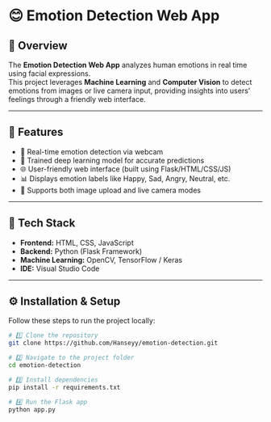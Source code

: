 # 😊 Emotion Detection Web App

## 📘 Overview
The **Emotion Detection Web App** analyzes human emotions in real time using facial expressions.  
This project leverages **Machine Learning** and **Computer Vision** to detect emotions from images or live camera input, providing insights into users’ feelings through a friendly web interface.

---

## 🚀 Features
- 🎥 Real-time emotion detection via webcam  
- 🧠 Trained deep learning model for accurate predictions  
- 🌐 User-friendly web interface (built using Flask/HTML/CSS/JS)  
- 📊 Displays emotion labels like Happy, Sad, Angry, Neutral, etc.  
- 💾 Supports both image upload and live camera modes  

---

## 🧰 Tech Stack
- **Frontend:** HTML, CSS, JavaScript  
- **Backend:** Python (Flask Framework)  
- **Machine Learning:** OpenCV, TensorFlow / Keras  
- **IDE:** Visual Studio Code  

---

## ⚙️ Installation & Setup
Follow these steps to run the project locally:

```bash
# 1️⃣ Clone the repository
git clone https://github.com/Hanseyy/emotion-detection.git

# 2️⃣ Navigate to the project folder
cd emotion-detection

# 3️⃣ Install dependencies
pip install -r requirements.txt

# 4️⃣ Run the Flask app
python app.py
